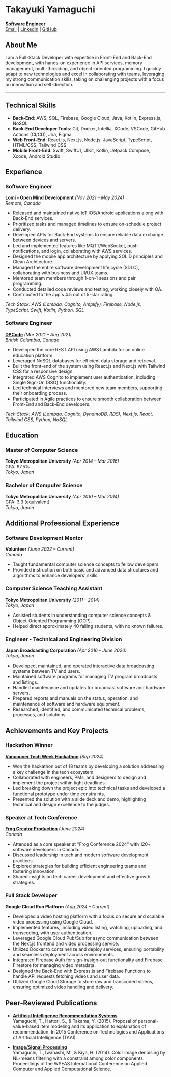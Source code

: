 # Takayuki Yamaguchi
**Software Engineer**  
[Email](mailto:takayuki.contact@gmail.com) | [LinkedIn](https://www.linkedin.com/in/takayuki-yamaguchi/) | [GitHub](https://github.com/cookie777)

## About Me
I am a Full-Stack Developer with expertise in Front-End and Back-End development, with hands-on experience in API services, memory management, multi-threading, and object-oriented programming. I quickly adapt to new technologies and excel in collaborating with teams, leveraging my strong communication skills, taking on challenging projects with a focus on innovation and self-direction.

---

## Technical Skills

- **Back-End**: AWS, SQL, Firebase, Google Cloud, Java, Kotlin, Express.js, NoSQL  
- **Back-End Developer Tools**: Git, Docker, IntelliJ, XCode, VSCode, GitHub Actions (CI/CD), Jira, Figma  
- **Web Front-End**: React.js, Next.js, Node.js, JavaScript, TypeScript, HTML/CSS, Tailwind CSS  
- **Mobile Front-End**: Swift, SwiftUI, UIKit, Kotlin, Jetpack Compose, Xcode, Android Studio  

## Experience

### Software Engineer  
**[Lomi - Open Mind Development](https://lomi.com/)** *(Nov 2021 – May 2024)*  
_Remote, Canada_  

- Released and maintained native IoT iOS/Android applications along with Back-End services.  
- Prioritized tasks and managed timelines to ensure on-schedule project delivery.  
- Developed APIs for Back-End systems to ensure reliable data exchange between devices and servers.  
- Led and implemented features like MQTT/WebSocket, push notifications, and login, collaborating with AWS services.  
- Designed the mobile app architecture by applying SOLID principles and Clean Architecture.  
- Managed the entire software development life cycle (SDLC), collaborating with business and UI/UX teams.  
- Mentored team members through 1-on-1 sessions and pair programming.  
- Conducted detailed code reviews and testing, working closely with QA.  
- Contributed to the app's 4.5 out of 5-star rating.  

*Tech Stack: AWS (Lambda, Cognito, Amplify), Firebase, Node.js, TypeScript, Swift, Kotlin, Python, SQL*

### Software Engineer  
**[DPCode](https://dpcode.academy/)** *(Mar 2021 – Aug 2021)*  
_British Columbia, Canada_  

- Developed the core REST API using AWS Lambda for an online education platform.  
- Leveraged NoSQL databases for efficient data storage and retrieval.  
- Built the front-end of the system using React.js and Next.js with Tailwind CSS for a responsive design.  
- Integrated AWS Cognito to implement user authentication, including Single Sign-On (SSO) functionality.  
- Led technical interviews and mentored new team members, supporting their onboarding process.  
- Participated in Agile practices to ensure smooth collaboration between Front-End and Back-End developers.  

*Tech Stack: AWS (Lambda, Cognito, DynamoDB, RDS), Next.js, React, Tailwind CSS, Python, NoSQL*

## Education

### Master of Computer Science  
**Tokyo Metropolitan University** *(Apr 2014 – Mar 2016)*  
GPA: 97.5%  
_Tokyo, Japan_

### Bachelor of Computer Science  
**Tokyo Metropolitan University** *(Apr 2010 – Mar 2014)*  
GPA: 3.3 (equivalent)  
_Tokyo, Japan_


## Additional Professional Experience

### Software Development Mentor  
**Volunteer** *(June 2022 – Current)*  
_Canada_  

- Taught fundamental computer science concepts to fellow developers.  
- Provided instruction on both basic and advanced data structures and algorithms to enhance developers' skills.

### Computer Science Teaching Assistant  
**Tokyo Metropolitan University** *(2011 – 2014)*  
_Tokyo, Japan_  

- Assisted students in understanding computer science concepts & Object-Oriented Programming (OOP).  
- Helped direct approximately 40 failing students, with no known failures.

### Engineer - Technical and Engineering Division  
**Japan Broadcasting Corporation** *(Apr 2016 – June 2020)*  
_Tokyo, Japan_  

- Developed, maintained, and operated interactive data broadcasting systems between TV and users.  
- Maintained software programs for managing TV program broadcasts and listings.  
- Handled maintenance and updates for broadcast software and hardware servers.  
- Prepared reports and manuals on the status, operation, and maintenance of software and hardware equipment.  
- Researched, identified, and communicated technical problems, processes, and solutions.


## Achievements and Key Projects

### Hackathon Winner  
**[Vancouver Tech Week Hackathon](https://www.vantechweek.com/)** *(Sep 2024)*  

- Won the hackathon out of 18 teams by developing a solution addressing a key challenge in the tech ecosystem.  
- Collaborated with engineers, PMs, and designers to design and implement the project within tight deadlines.  
- Led breaking down the project epic into technical tasks and developed a functional prototype under time constraints.  
- Presented the solution with a slide deck and demo, highlighting technical and design excellence to the judges.

### Speaker at Tech Conference  
**[Frog Creator Production](https://frogagent.com/event-review/frog-conference-2024-review/)** *(June 2024)*  
_Canada_  

- Attended as a core speaker at "Frog Conference 2024" with 120+ software developers in Canada.  
- Discussed leadership in tech and modern software development practices.  
- Explored strategies for building efficient engineering teams and fostering innovation.  
- Shared insights on tech career development and effective growth strategies.

### Full Stack Developer  
**Google Cloud Run Platform** *(Aug 2024 – Current)*  

- Developed a video hosting platform with a focus on secure and scalable video processing using Google Cloud.  
- Implemented features, including video listing, watching, uploading, and transcoding, with user authentication.  
- Leveraged Google Cloud Pub/Sub for async communication between the Next.js frontend and video processing service.  
- Utilized Docker to containerize and deploy services, ensuring portability and seamless deployment across environments.  
- Integrated Firebase Auth for sign-in/sign-out functionality and Firebase Firestore for managing video metadata.  
- Designed the Back-End with Express.js and Firebase Functions to handle API requests fetching videos and user data.  
- Utilized Google Cloud Storage to store raw and transcoded videos, ensuring optimized video handling and delivery.

## Peer-Reviewed Publications

- **[Artificial Intelligence Recommendation Systems](https://ieeexplore.ieee.org/abstract/document/7407093)**  
  Yamaguchi, T., Hattori, S., & Takama, Y. (2015). Proposal of personal-value-based item modeling and its application to explanation of recommendation. In 2015 Conference on Technologies and Applications of Artificial Intelligence (TAAI).

- **[Image/Signal Processing](http://www.wseas.us/e-library/conferences/2014/Malaysia/ACACOS/ACACOS-00.pdf)**  
  Yamaguchi, T., Iwahashi, M., & Kiya, H. (2014). Color image denoising by NL-means filtering with a constraint among color components. Proceedings of the WSEAS International Conference on Applied Computer and Applied Computational Science.

